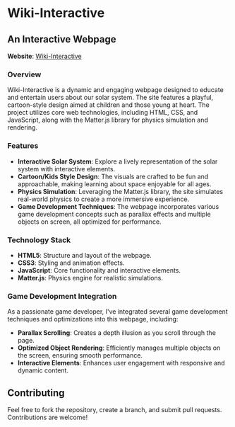 # Wiki-Interactive

## An Interactive Webpage

**Website**: [Wiki-Interactive](https://itstanpi.github.io/Wiki-Interactive)

### Overview
Wiki-Interactive is a dynamic and engaging webpage designed to educate and entertain users about our solar system. The site features a playful, cartoon-style design aimed at children and those young at heart. The project utilizes core web technologies, including HTML, CSS, and JavaScript, along with the Matter.js library for physics simulation and rendering.

### Features
- **Interactive Solar System**: Explore a lively representation of the solar system with interactive elements.
- **Cartoon/Kids Style Design**: The visuals are crafted to be fun and approachable, making learning about space enjoyable for all ages.
- **Physics Simulation**: Leveraging the Matter.js library, the site simulates real-world physics to create a more immersive experience.
- **Game Development Techniques**: The webpage incorporates various game development concepts such as parallax effects and multiple objects on screen, all optimized for performance.

### Technology Stack
- **HTML5**: Structure and layout of the webpage.
- **CSS3**: Styling and animation effects.
- **JavaScript**: Core functionality and interactive elements.
- **Matter.js**: Physics engine for realistic simulations.

### Game Development Integration
As a passionate game developer, I've integrated several game development techniques and optimizations into this webpage, including:
- **Parallax Scrolling**: Creates a depth illusion as you scroll through the page.
- **Optimized Object Rendering**: Efficiently manages multiple objects on the screen, ensuring smooth performance.
- **Interactive Elements**: Enhances user engagement with responsive and dynamic content.

## Contributing

Feel free to fork the repository, create a branch, and submit pull requests. Contributions are welcome!
